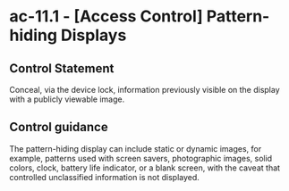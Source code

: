 # ac-11.1 - \[Access Control\] Pattern-hiding Displays

## Control Statement

Conceal, via the device lock, information previously visible on the display with a publicly viewable image.

## Control guidance

The pattern-hiding display can include static or dynamic images, for example, patterns used with screen savers, photographic images, solid colors, clock, battery life indicator, or a blank screen, with the caveat that controlled unclassified information is not displayed.
